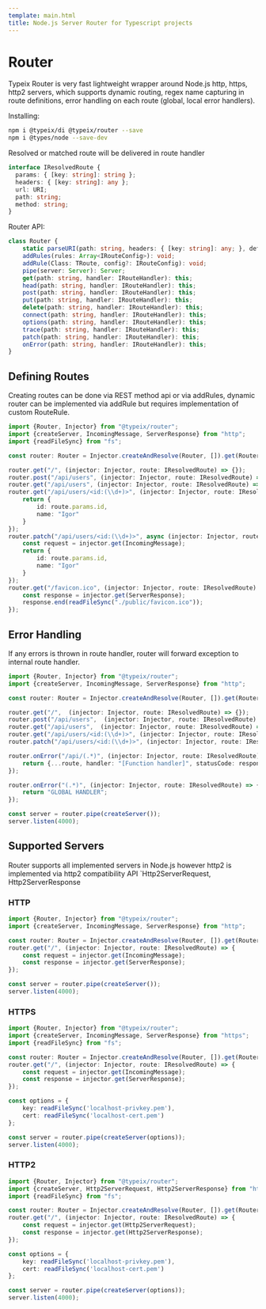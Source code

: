 ```yaml
---
template: main.html 
title: Node.js Server Router for Typescript projects
---
```


# Router

Typeix Router is very fast lightweight wrapper around Node.js http, https, http2 servers, which supports dynamic
routing, regex name capturing in route definitions, error handling on each route (global, local error handlers).

Installing:
```bash
npm i @typeix/di @typeix/router --save
npm i @types/node --save-dev
```

Resolved or matched route will be delivered in route handler
```ts
interface IResolvedRoute {
  params: { [key: string]: string };
  headers: { [key: string]: any };
  url: URI;
  path: string;
  method: string;
}
```
Router API:
```ts
class Router {
    static parseURI(path: string, headers: { [key: string]: any; }, defaultHost?: string): URI;
    addRules(rules: Array<IRouteConfig>): void;
    addRule(Class: TRoute, config?: IRouteConfig): void;
    pipe(server: Server): Server;
    get(path: string, handler: IRouteHandler): this;
    head(path: string, handler: IRouteHandler): this;
    post(path: string, handler: IRouteHandler): this;
    put(path: string, handler: IRouteHandler): this;
    delete(path: string, handler: IRouteHandler): this;
    connect(path: string, handler: IRouteHandler): this;
    options(path: string, handler: IRouteHandler): this;
    trace(path: string, handler: IRouteHandler): this;
    patch(path: string, handler: IRouteHandler): this;
    onError(path: string, handler: IRouteHandler): this;
}
```

## Defining Routes
Creating routes can be done via REST method api or via addRules, dynamic router can be implemented via addRule
but requires implementation of custom RouteRule.

```ts
import {Router, Injector} from "@typeix/router";
import {createServer, IncomingMessage, ServerResponse} from "http";
import {readFileSync} from "fs";

const router: Router = Injector.createAndResolve(Router, []).get(Router);

router.get("/", (injector: Injector, route: IResolvedRoute) => {});
router.post("/api/users", (injector: Injector, route: IResolvedRoute) => {});
router.get("/api/users", (injector: Injector, route: IResolvedRoute) => {});
router.get("/api/users/<id:(\\d+)>", (injector: Injector, route: IResolvedRoute) => {
    return {
        id: route.params.id,
        name: "Igor"
    }
});
router.patch("/api/users/<id:(\\d+)>", async (injector: Injector, route: IResolvedRoute) => {
    const request = injector.get(IncomingMessage);
    return {
        id: route.params.id,
        name: "Igor"
    }
});
router.get("/favicon.ico", (injector: Injector, route: IResolvedRoute) => {
    const response = injector.get(ServerResponse);
    response.end(readFileSync("./public/favicon.ico"));
});
```

## Error Handling
If any errors is thrown in route handler, router will forward exception to internal route handler.
```ts
import {Router, Injector} from "@typeix/router";
import {createServer, IncomingMessage, ServerResponse} from "http";

const router: Router = Injector.createAndResolve(Router, []).get(Router);

router.get("/",  (injector: Injector, route: IResolvedRoute) => {});
router.post("/api/users",  (injector: Injector, route: IResolvedRoute) => {});
router.get("/api/users",  (injector: Injector, route: IResolvedRoute) => {});
router.get("/api/users/<id:(\\d+)>", (injector: Injector, route: IResolvedRoute) => {});
router.patch("/api/users/<id:(\\d+)>", (injector: Injector, route: IResolvedRoute) => {});

router.onError("/api/(.*)", (injector: Injector, route: IResolvedRoute) => {
    return {...route, handler: "[Function handler]", statusCode: response.statusCode};
});

router.onError("(.*)", (injector: Injector, route: IResolvedRoute) => {
    return "GLOBAL HANDLER";
});

const server = router.pipe(createServer());
server.listen(4000);
```

## Supported Servers
Router supports all implemented servers in Node.js however http2 is implemented via http2 compatibility API
`Http2ServerRequest, Http2ServerResponse
### HTTP

```ts
import {Router, Injector} from "@typeix/router";
import {createServer, IncomingMessage, ServerResponse} from "http";

const router: Router = Injector.createAndResolve(Router, []).get(Router);
router.get("/", (injector: Injector, route: IResolvedRoute) => {
    const request = injector.get(IncomingMessage);
    const response = injector.get(ServerResponse);
});

const server = router.pipe(createServer());
server.listen(4000);
```

### HTTPS

```ts
import {Router, Injector} from "@typeix/router";
import {createServer, IncomingMessage, ServerResponse} from "https";
import {readFileSync} from "fs";

const router: Router = Injector.createAndResolve(Router, []).get(Router);
router.get("/", (injector: Injector, route: IResolvedRoute) => {
    const request = injector.get(IncomingMessage);
    const response = injector.get(ServerResponse);
});

const options = {
    key: readFileSync('localhost-privkey.pem'),
    cert: readFileSync('localhost-cert.pem')
};

const server = router.pipe(createServer(options));
server.listen(4000);
```

### HTTP2

```ts
import {Router, Injector} from "@typeix/router";
import {createServer, Http2ServerRequest, Http2ServerResponse} from "http2";
import {readFileSync} from "fs";

const router: Router = Injector.createAndResolve(Router, []).get(Router);
router.get("/", (injector: Injector, route: IResolvedRoute) => {
    const request = injector.get(Http2ServerRequest);
    const response = injector.get(Http2ServerResponse);
});

const options = {
    key: readFileSync('localhost-privkey.pem'),
    cert: readFileSync('localhost-cert.pem')
};

const server = router.pipe(createServer(options));
server.listen(4000);
```